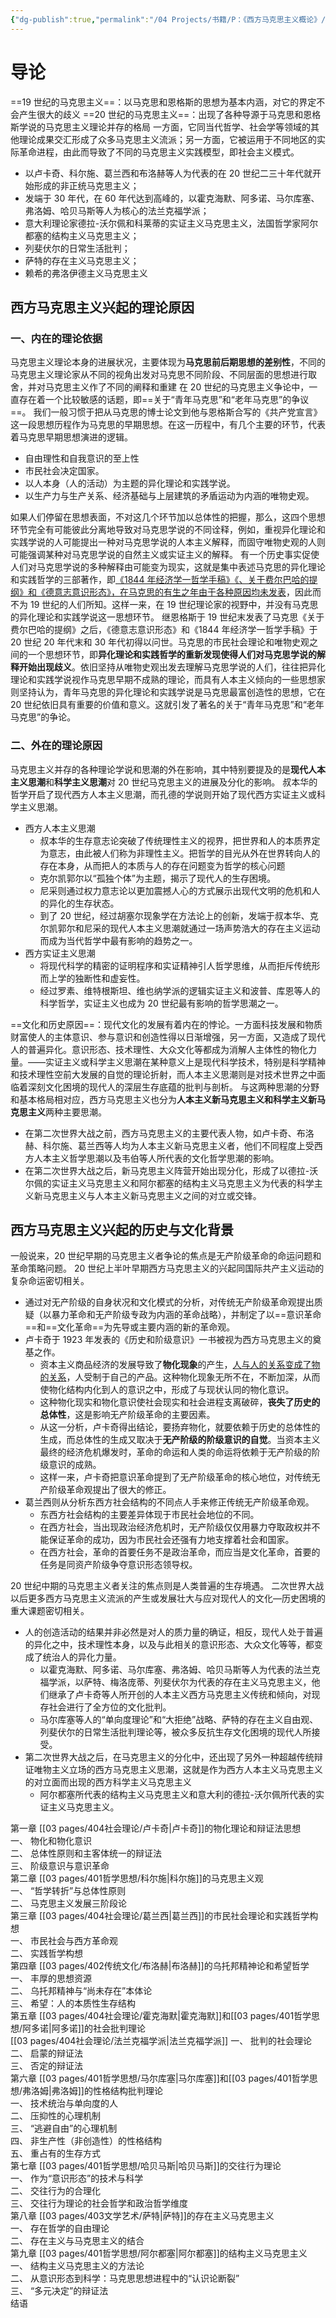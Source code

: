 ```yaml
---
{"dg-publish":true,"permalink":"/04 Projects/书籍/P：《西方马克思主义概论》/","created":"2024-07-07T13:58:57.000+08:00","updated":"2025-03-02T19:50:43.349+08:00"}
---
```


# 导论
==19 世纪的马克思主义==：以马克思和恩格斯的思想为基本内涵，对它的界定不会产生很大的歧义
==20 世纪的马克思主义==：出现了各种导源于马克思和恩格斯学说的马克思主义理论并存的格局
一方面，它同当代哲学、社会学等领域的其他理论成果交汇形成了众多马克思主义流派；另一方面，它被运用于不同地区的实际革命进程，由此而导致了不同的马克思主义实践模型，即社会主义模式。
- 以卢卡奇、科尔施、葛兰西和布洛赫等人为代表的在 20 世纪二三十年代就开始形成的非正统马克思主义；
- 发端于 30 年代，在 60 年代达到高峰的，以霍克海默、阿多诺、马尔库塞、弗洛姆、哈贝马斯等人为核心的法兰克福学派；
- 意大利理论家德拉-沃尔佩和科莱蒂的实证主义马克思主义，法国哲学家阿尔都塞的结构主义马克思主义；
- 列斐伏尔的日常生活批判；
- 萨特的存在主义马克思主义；
- 赖希的弗洛伊德主义马克思主义


## 西方马克思主义兴起的理论原因
### 一、内在的理论依据
马克思主义理论本身的进展状况，主要体现为**马克思前后期思想的差别性**，不同的马克思主义理论家从不同的视角出发对马克思不同阶段、不同层面的思想进行取舍，并对马克思主义作了不同的阐释和重建
在 20 世纪的马克思主义争论中，一直存在着一个比较敏感的话题，即==关于“青年马克思”和“老年马克思”的争议==。
我们一般习惯于把从马克思的博士论文到他与恩格斯合写的《共产党宣言》这一段思想历程作为马克思的早期思想。在这一历程中，有几个主要的环节，代表着马克思早期思想演进的逻辑。
- 自由理性和自我意识的至上性
- 市民社会决定国家。
- 以人本身（人的活动）为主题的异化理论和实践学说。
- 以生产力与生产关系、经济基础与上层建筑的矛盾运动为内涵的唯物史观。

如果人们停留在思想表面，不对这几个环节加以总体性的把握，那么，这四个思想环节完全有可能彼此分离地导致对马克思学说的不同诠释，例如，重视异化理论和实践学说的人可能提出一种对马克思学说的人本主义解释，而固守唯物史观的人则可能强调某种对马克思学说的自然主义或实证主义的解释。
有一个历史事实促使人们对马克思学说的多种解释由可能变为现实，这就是集中表述马克思的异化理论和实践哲学的三部著作，即<u>《1844 年经济学一哲学手稿》《、关于费尔巴哈的提纲》和《德意志意识形态》，在马克思的有生之年由于各种原因均未发表</u>，因此而不为 19 世纪的人们所知。这样一来，在 19 世纪理论家的视野中，并没有马克思的异化理论和实践学说这一思想环节。
继恩格斯于 19 世纪末发表了马克思《关于费尔巴哈的提纲》之后，《德意志意识形态》和《1844 年经济学一哲学手稿》于 20 世纪 20 年代末和 30 年代初得以问世。马克思的市民社会理论和唯物史观之间的一个思想环节，即**异化理论和实践哲学的重新发现使得人们对马克思学说的解释开始出现歧义**。依旧坚持从唯物史观出发去理解马克思学说的人们，往往把异化理论和实践学说视作马克思早期不成熟的理论，而具有人本主义倾向的一些思想家则坚持认为，青年马克思的异化理论和实践学说是马克思最富创造性的思想，它在 20 世纪依旧具有重要的价值和意义。这就引发了著名的关于“青年马克思”和“老年马克思”的争论。

### 二、外在的理论原因
马克思主义并存的各种理论学说和思潮的外在影响，其中特别要提及的是**现代人本主义思潮**和**科学主义思潮**对 20 世纪马克思主义的进展及分化的影响。
叔本华的哲学开启了现代西方人本主义思潮，而孔德的学说则开始了现代西方实证主义或科学主义思潮。
- 西方人本主义思潮
	- 叔本华的生存意志论突破了传统理性主义的视界，把世界和人的本质界定为意志，由此被人们称为非理性主义。把哲学的目光从外在世界转向人的存在本身，从而把人的本质与人的存在问题变为哲学的核心问题
	- 克尔凯郭尔以“孤独个体”为主题，揭示了现代人的生存困境。
	- 尼采则通过权力意志论以更加震撼人心的方式展示出现代文明的危机和人的异化的生存状态。
	- 到了 20 世纪，经过胡塞尔现象学在方法论上的创新，发端于叔本华、克尔凯郭尔和尼采的现代人本主义思潮就通过一场声势浩大的存在主义运动而成为当代哲学中最有影响的趋势之一。
- 西方实证主义思潮
	- 将现代科学的精密的证明程序和实证精神引人哲学思维，从而拒斥传统形而上学的独断性和虚妄性。
	- 经过罗素、维特根斯坦、维也纳学派的逻辑实证主义和波普、库恩等人的科学哲学，实证主义也成为 20 世纪最有影响的哲学思潮之一。

==文化和历史原因==：现代文化的发展有着内在的悖论。一方面科技发展和物质财富使人的主体意识、参与意识和创造性得以日渐增强，另一方面，又造成了现代人的普遍异化。意识形态、技术理性、大众文化等都成为消解人主体性的物化力量。——实证主义或科学主义思潮在某种意义上是现代科学技术，特别是科学精神和技术理性空前大发展的自觉的理论折射，而人本主义思潮则是对技术世界之中面临着深刻文化困境的现代人的深层生存底蕴的批判与剖析。
与这两种思潮的分野和基本格局相对应，西方马克思主义也分为**人本主义新马克思主义和科学主义新马克思主义**两种主要思潮。
- 在第二次世界大战之前，西方马克思主义的主要代表人物，如卢卡奇、布洛赫、科尔施、葛兰西等人均为人本主义新马克思主义者，他们不同程度上受西方人本主义哲学思潮以及韦伯等人所代表的文化哲学思潮的影响。
- 在第二次世界大战之后，新马克思主义阵营开始出现分化，形成了以德拉-沃尔佩的实证主义马克思主义和阿尔都塞的结构主义马克思主义为代表的科学主义新马克思主义与人本主义新马克思主义之间的对立或交锋。


## 西方马克思主义兴起的历史与文化背景
一般说来，20 世纪早期的马克思主义者争论的焦点是无产阶级革命的命运问题和革命策略问题。
20 世纪上半叶早期西方马克思主义的兴起同国际共产主义运动的复杂命运密切相关。
- 通过对无产阶级的自身状况和文化模式的分析，对传统无产阶级革命观提出质疑（以暴力革命和无产阶级专政为内涵的革命战略），并制定了以==意识革命==和==文化革命==为先导或主要内涵的新的革命观。
- 卢卡奇于 1923 年发表的《历史和阶级意识》一书被视为西方马克思主义的奠基之作。
	- 资本主义商品经济的发展导致了**物化现象**的产生，<u>人与人的关系变成了物的关系</u>，人受制于自己的产品。这种物化现象无所不在，不断加深，从而使物化结构内化到人的意识之中，形成了与现状认同的物化意识。
	- 这种物化现实和物化意识使社会现实和社会进程支离破碎，**丧失了历史的总体性**，这是影响无产阶级革命的主要因素。
	- 从这一分析，卢卡奇得出结论，要扬弃物化，就要依赖于历史的总体性的生成，而总体性的生成又取决于**无产阶级的阶级意识的自觉**。当资本主义最终的经济危机爆发时，革命的命运和人类的命运将依赖于无产阶级的阶级意识的成熟。
	- 这样一来，卢卡奇把意识革命提到了无产阶级革命的核心地位，对传统无产阶级革命观提出了很大的修正。
- 葛兰西则从分析东西方社会结构的不同点人手来修正传统无产阶级革命观。
	- 东西方社会结构的主要差异体现于市民社会地位的不同。
	- 在西方社会，当出现政治经济危机时，无产阶级仅仅用暴力夺取政权并不能保证革命的成功，因为市民社会还强有力地支撑着社会和国家。
	- 在西方社会，革命的首要任务不是政治革命，而应当是文化革命，首要的任务是同资产阶级争夺意识形态领导权。

20 世纪中期的马克思主义者关注的焦点则是人类普遍的生存境遇。
二次世界大战以后更多西方马克思主义流派的产生或发展壮大与应对现代人的文化—历史困境的重大课题密切相关。
- 人的创造活动的结果并非必然是对人的质力量的确证，相反，现代人处于普遍的异化之中，技术理性本身，以及与此相关的意识形态、大众文化等等，都变成了统治人的异化力量。
	- 以霍克海默、阿多诺、马尔库塞、弗洛姆、哈贝马斯等人为代表的法兰克福学派，以萨特、梅洛庞蒂、列斐伏尔为代表的存在主义马克思主义，他们继承了卢卡奇等人所开创的人本主义西方马克思主义传统和倾向，对现存社会进行了全方位的文化批判。
	- 马尔库塞等人的“单向度理论”和“大拒绝”战略、萨特的存在主义自由观、列斐伏尔的日常生活批判理论等，被众多反抗生存文化困境的现代人所接受。
- 第二次世界大战之后，在马克思主义的分化中，还出现了另外一种超越传统辩证唯物主义立场的西方马克思主义思潮，这就是作为西方人本主义马克思主义的对立面而出现的西方科学主义马克思主义
	- 阿尔都塞所代表的结构主义马克思主义和意大利的德拉-沃尔佩所代表的实证主义马克思主义。



第一章 [[03 pages/404社会理论/卢卡奇\|卢卡奇]]的物化理论和辩证法思想  
一、 物化和物化意识  
二、 总体性原则和主客体统一的辩证法  
三、 阶级意识与意识革命  
第二章 [[03 pages/401哲学思想/科尔施\|科尔施]]的马克思主义观  
一、 “哲学转折”与总体性原则  
二、 马克思主义发展三阶段论  
第三章 [[03 pages/404社会理论/葛兰西\|葛兰西]]的市民社会理论和实践哲学构想  
一、 市民社会与西方革命观  
二、 实践哲学构想  
第四章 [[03 pages/402传统文化/布洛赫\|布洛赫]]的乌托邦精神论和希望哲学  
一、 丰厚的思想资源  
二、 乌托邦精神与“尚未存在”本体论  
三、 希望：人的本质性生存结构  
第五章 [[03 pages/404社会理论/霍克海默\|霍克海默]]和[[03 pages/401哲学思想/阿多诺\|阿多诺]]的社会批判理论  
[[03 pages/404社会理论/法兰克福学派\|法兰克福学派]]
一、 批判的社会理论  
二、 启蒙的辩证法  
三、 否定的辩证法  
第六章 [[03 pages/401哲学思想/马尔库塞\|马尔库塞]]和[[03 pages/401哲学思想/弗洛姆\|弗洛姆]]的性格结构批判理论  
一、 技术统治与单向度的人  
二、 压抑性的心理机制  
三、 “逃避自由”的心理机制  
四、 非生产性（非创造性）的性格结构  
五、 重占有的生存方式  
第七章 [[03 pages/401哲学思想/哈贝马斯\|哈贝马斯]]的交往行为理论  
一、 作为“意识形态”的技术与科学  
二、 交往行为的合理化  
三、 交往行为理论的社会哲学和政治哲学维度  
第八章 [[03 pages/403文学艺术/萨特\|萨特]]的存在主义马克思主义  
一、 存在哲学的自由理论  
二、 存在主义与马克思主义的结合  
第九章 [[03 pages/401哲学思想/阿尔都塞\|阿尔都塞]]的结构主义马克思主义  
一、 结构主义马克思主义的方法论  
二、 从意识形态到科学：马克思思想进程中的“认识论断裂”  
三、 “多元决定”的辩证法  
结语